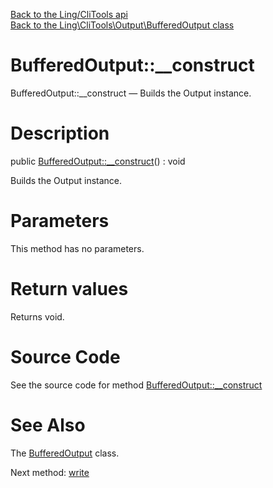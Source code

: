 [Back to the Ling/CliTools api](https://github.com/lingtalfi/CliTools/blob/master/doc/api/Ling/CliTools.md)<br>
[Back to the Ling\CliTools\Output\BufferedOutput class](https://github.com/lingtalfi/CliTools/blob/master/doc/api/Ling/CliTools/Output/BufferedOutput.md)


BufferedOutput::__construct
================



BufferedOutput::__construct — Builds the Output instance.




Description
================


public [BufferedOutput::__construct](https://github.com/lingtalfi/CliTools/blob/master/doc/api/Ling/CliTools/Output/BufferedOutput/__construct.md)() : void




Builds the Output instance.




Parameters
================

This method has no parameters.


Return values
================

Returns void.








Source Code
===========
See the source code for method [BufferedOutput::__construct](https://github.com/lingtalfi/CliTools/blob/master/Output/BufferedOutput.php#L44-L48)


See Also
================

The [BufferedOutput](https://github.com/lingtalfi/CliTools/blob/master/doc/api/Ling/CliTools/Output/BufferedOutput.md) class.

Next method: [write](https://github.com/lingtalfi/CliTools/blob/master/doc/api/Ling/CliTools/Output/BufferedOutput/write.md)<br>

